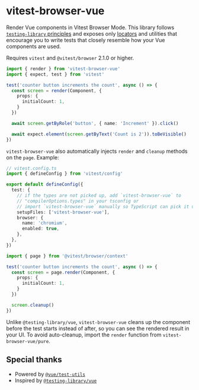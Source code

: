 # vitest-browser-vue

Render Vue components in Vitest Browser Mode. This library follows [`testing-library` principles](https://testing-library.com/docs/guiding-principles/) and exposes only [locators](https://vitest.dev/guide/browser/locators) and utilities that encourage you to write tests that closely resemble how your Vue components are used.

Requires `vitest` and `@vitest/browser` 2.1.0 or higher.

```ts
import { render } from 'vitest-browser-vue'
import { expect, test } from 'vitest'

test('counter button increments the count', async () => {
  const screen = render(Component, {
    props: {
      initialCount: 1,
    }
  })

  await screen.getByRole('button', { name: 'Increment' }).click()

  await expect.element(screen.getByText('Count is 2')).toBeVisible()
})
```

`vitest-browser-vue` also automatically injects `render` and `cleanup` methods on the `page`. Example:

```ts
// vitest.config.ts
import { defineConfig } from 'vitest/config'

export default defineConfig({
  test: {
    // if the types are not picked up, add `vitest-browser-vue` to
    // "compilerOptions.types" in your tsconfig or
    // import `vitest-browser-vue` manually so TypeScript can pick it up
    setupFiles: ['vitest-browser-vue'],
    browser: {
      name: 'chromium',
      enabled: true,
    },
  },
})
```

```ts
import { page } from '@vitest/browser/context'

test('counter button increments the count', async () => {
  const screen = page.render(Component, {
    props: {
      initialCount: 1,
    }
  })

  screen.cleanup()
})
```

Unlike `@testing-library/vue`, `vitest-browser-vue` cleans up the component before the test starts instead of after, so you can see the rendered result in your UI. To avoid auto-cleanup, import the `render` function from `vitest-browser-vue/pure`.

## Special thanks

- Powered by [`@vue/test-utils`](https://github.com/vuejs/test-utils/)
- Inspired by [`@testing-library/vue`](https://github.com/testing-library/vue-testing-library)
